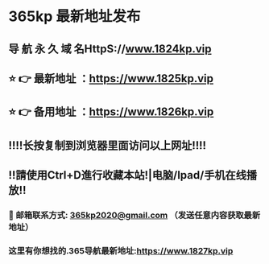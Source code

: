 # 365kp 最新地址发布 
## 导 航 永 久 域 名HttpS://www.1824kp.vip
## ⭐️ 👉 最新地址 ：https://www.1825kp.vip
## ⭐️ 👉 备用地址 ：https://www.1826kp.vip
## ‼️‼️长按复制到浏览器里面访问以上网址‼️‼️
## ‼️請使用Ctrl+D進行收藏本站!|电脑/Ipad/手机在线播放‼️
### 📧 邮箱联系方式: 365kp2020@gmail.com （发送任意内容获取最新地址）
### 这里有你想找的.365导航最新地址:https://www.1827kp.vip

